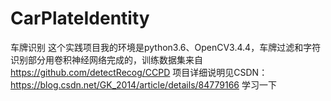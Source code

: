 # CarPlateIdentity
车牌识别
这个实践项目我的环境是python3.6、OpenCV3.4.4，车牌过滤和字符识别部分用卷积神经网络完成的，训练数据集来自 https://github.com/detectRecog/CCPD
项目详细说明见CSDN：https://blog.csdn.net/GK_2014/article/details/84779166
学习一下